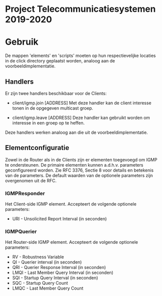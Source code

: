 # Project Telecommunicatiesystemen 2019-2020

# Gebruik

De mappen 'elements' en 'scripts' moeten op hun respectievelijke locaties in de click directory geplaatst worden, analoog aan de voorbeeldimplementatie. 

## Handlers

Er zijn twee handlers beschikbaar voor de Clients:

* client/igmp.join [ADDRESS] 
Met deze handler kan de client interesse tonen in de opgegeven multicast groep. 

* client/igmp.leave [ADDRESS]
Deze handler kan gebruikt worden om interesse in een groep op te heffen.

Deze handlers werken analoog aan die uit de voorbeeldimplementatie. 


## Elementconfiguratie

Zowel in de Router als in de Clients zijn er elementen toegevoegd om IGMP te ondersteunen. De primaire elementen kunnen a.d.h.v. parameters geconfigureerd worden. Zie RFC 3376, Sectie 8 voor details en betekenis van de parameters. De default waarden van de optionele parameters zijn overgenomen uit de RFC.

### IGMPResponder
Het Client-side IGMP element. Accepteert de volgende optionele parameters:

* URI -  Unsolicited Report Interval (in seconden)

### IGMPQuerier
Het Router-side IGMP element. Accepteert de volgende optionele parameters:

* RV - Robustness Variable
* QI - Querier interval (in seconden)
* QRI - Querier Response Interval (in seconden)
* LMQI - Last Member Query Interval (in seconden)
* SQI - Startup Query Interval (in seconden)
* SQC - Startup Query Count
* LMQC - Last Member Query Count

